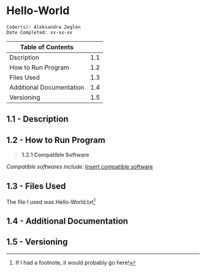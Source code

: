 # Hello-World


```
Coder(s): Aleksandra Zeglen
Date Completed: xx-xx-xx

``` 


| Table of Contents |  |
| ------ | ------ |
| Dscription | 1.1 |
| How to Run Program | 1.2 |
| Files Used | 1.3 | 
| Additional Documentation | 1.4 | 
| Versioning | 1.5 | 


## 1.1 - Description

> 


## 1.2 - How to Run Program

> **1.2.1 Compatible Software**

*Compatible softwares include:*
[Insert compatible software](https://hackertyper.com/) 


## 1.3 - Files Used

The file I used was Hello-World.txt[^1]

[^1]: If I had a footnote, it would probably go here!

## 1.4 - Additional Documentation



## 1.5 - Versioning 



